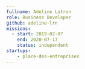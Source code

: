 ```yaml
---
fullname: Adeline Latron
role: Business Developer
github: adeline-lrn
missions:
  - start: 2019-02-07
    end: 2020-07-17
    status: independent
startups:
    - place-des-entreprises
---
```




